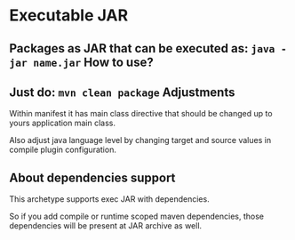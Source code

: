 Executable JAR
==============

Packages as JAR that can be executed as:
	```
	java -jar name.jar
	```
How to use?
-----------

Just do:
	```
	mvn clean package
	```
Adjustments
-----------

Within manifest it has main class directive that should be changed up to yours application main class.

Also adjust java language level by changing target and source values in compile plugin configuration.  

About dependencies support
--------------------------

This archetype supports exec JAR with dependencies.

So if you add compile or runtime scoped maven dependencies, those dependencies will be present at JAR archive as well.

